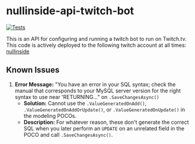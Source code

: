 # nullinside-api-twitch-bot

[![Tests](https://github.com/nullinside-development-group/nullinside-api-twitch-bot/workflows/CodeQL/badge.svg)](https://github.com/nullinside-development-group/nullinside-api-twitch-bot/actions?query=workflow%3ACodeQL)

This is an API for configuring and running a twitch bot to run on Twitch.tv. This code is actively deployed to the
following twitch account at all times: [nullinside](https://www.twitch.tv/nullinside/about)

## Known Issues

1. **Error Message:** "You have an error in your SQL syntax; check the manual that corresponds to your MySQL server
   version for the right syntax to use near 'RETURNING..." on `.SaveChangesAsync()`
    * **Solution:** Cannot use the `.ValueGeneratedOnAdd()`, `.ValueGeneratedOnAddOrUpdate()`,
      or `.ValueGeneratedOnUpdate()` in the modeling POCOs.
    * **Description:** For whatever reason, these don't generate the correct SQL when you later perform an `UPDATE` on
      an unrelated field in the POCO and call `.SaveChangesAsync()`.